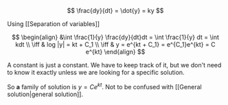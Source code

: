 
$$
\frac{dy}{dt} = \dot{y} = ky
$$

Using [[Separation of variables]]

$$
\begin{align}
&\int \frac{1}{y} \frac{dy}{dt}dt = \int \frac{1}{y} dt = \int kdt \\
\iff & log |y| = kt + C_1 \\
\iff & y = e^{kt + C_1} = e^{C_1}e^{kt} = C e^{kt}
\end{align}
$$

A constant is just a constant. We have to keep track of it, but we don't need to know it exactly unless we are looking for a specific solution.

So **a** family of solution is $y = Ce^{kt}$. Not to be confused with [[General solution|general solution]].


